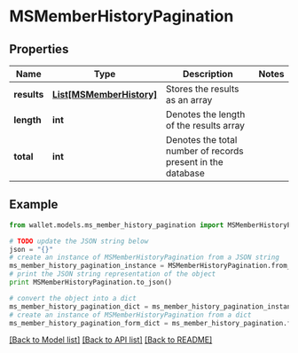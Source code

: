 # MSMemberHistoryPagination


## Properties

Name | Type | Description | Notes
------------ | ------------- | ------------- | -------------
**results** | [**List[MSMemberHistory]**](MSMemberHistory.md) | Stores the results as an array | 
**length** | **int** | Denotes the length of the results array | 
**total** | **int** | Denotes the total number of records present in the database | 

## Example

```python
from wallet.models.ms_member_history_pagination import MSMemberHistoryPagination

# TODO update the JSON string below
json = "{}"
# create an instance of MSMemberHistoryPagination from a JSON string
ms_member_history_pagination_instance = MSMemberHistoryPagination.from_json(json)
# print the JSON string representation of the object
print MSMemberHistoryPagination.to_json()

# convert the object into a dict
ms_member_history_pagination_dict = ms_member_history_pagination_instance.to_dict()
# create an instance of MSMemberHistoryPagination from a dict
ms_member_history_pagination_form_dict = ms_member_history_pagination.from_dict(ms_member_history_pagination_dict)
```
[[Back to Model list]](../README.md#documentation-for-models) [[Back to API list]](../README.md#documentation-for-api-endpoints) [[Back to README]](../README.md)


